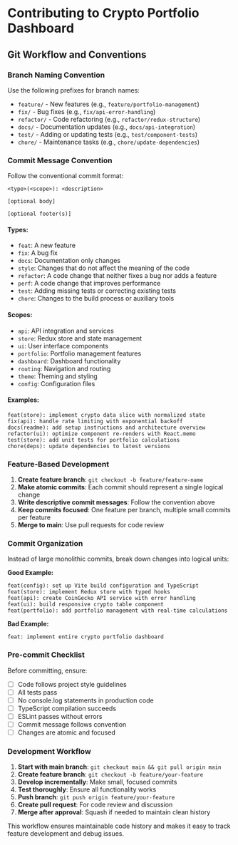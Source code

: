# Contributing to Crypto Portfolio Dashboard

## Git Workflow and Conventions

### Branch Naming Convention

Use the following prefixes for branch names:
- `feature/` - New features (e.g., `feature/portfolio-management`)
- `fix/` - Bug fixes (e.g., `fix/api-error-handling`)
- `refactor/` - Code refactoring (e.g., `refactor/redux-structure`)
- `docs/` - Documentation updates (e.g., `docs/api-integration`)
- `test/` - Adding or updating tests (e.g., `test/component-tests`)
- `chore/` - Maintenance tasks (e.g., `chore/update-dependencies`)

### Commit Message Convention

Follow the conventional commit format:

```
<type>(<scope>): <description>

[optional body]

[optional footer(s)]
```

#### Types:
- `feat`: A new feature
- `fix`: A bug fix
- `docs`: Documentation only changes
- `style`: Changes that do not affect the meaning of the code
- `refactor`: A code change that neither fixes a bug nor adds a feature
- `perf`: A code change that improves performance
- `test`: Adding missing tests or correcting existing tests
- `chore`: Changes to the build process or auxiliary tools

#### Scopes:
- `api`: API integration and services
- `store`: Redux store and state management
- `ui`: User interface components
- `portfolio`: Portfolio management features
- `dashboard`: Dashboard functionality
- `routing`: Navigation and routing
- `theme`: Theming and styling
- `config`: Configuration files

#### Examples:
```
feat(store): implement crypto data slice with normalized state
fix(api): handle rate limiting with exponential backoff
docs(readme): add setup instructions and architecture overview
refactor(ui): optimize component re-renders with React.memo
test(store): add unit tests for portfolio calculations
chore(deps): update dependencies to latest versions
```

### Feature-Based Development

1. **Create feature branch**: `git checkout -b feature/feature-name`
2. **Make atomic commits**: Each commit should represent a single logical change
3. **Write descriptive commit messages**: Follow the convention above
4. **Keep commits focused**: One feature per branch, multiple small commits per feature
5. **Merge to main**: Use pull requests for code review

### Commit Organization

Instead of large monolithic commits, break down changes into logical units:

**Good Example:**
```
feat(config): set up Vite build configuration and TypeScript
feat(store): implement Redux store with typed hooks
feat(api): create CoinGecko API service with error handling
feat(ui): build responsive crypto table component
feat(portfolio): add portfolio management with real-time calculations
```

**Bad Example:**
```
feat: implement entire crypto portfolio dashboard
```

### Pre-commit Checklist

Before committing, ensure:
- [ ] Code follows project style guidelines
- [ ] All tests pass
- [ ] No console.log statements in production code
- [ ] TypeScript compilation succeeds
- [ ] ESLint passes without errors
- [ ] Commit message follows convention
- [ ] Changes are atomic and focused

### Development Workflow

1. **Start with main branch**: `git checkout main && git pull origin main`
2. **Create feature branch**: `git checkout -b feature/your-feature`
3. **Develop incrementally**: Make small, focused commits
4. **Test thoroughly**: Ensure all functionality works
5. **Push branch**: `git push origin feature/your-feature`
6. **Create pull request**: For code review and discussion
7. **Merge after approval**: Squash if needed to maintain clean history

This workflow ensures maintainable code history and makes it easy to track feature development and debug issues.
</text>
</invoke>